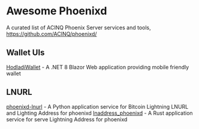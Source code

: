 Awesome Phoenixd
==================
A curated list of ACINQ Phoenix Server services and tools, https://github.com/ACINQ/phoenixd/

## Wallet UIs
[HodladiWallet](https://github.com/hodladi/hodladiwallet) - A .NET 8 Blazor Web application providing mobile friendly wallet

## LNURL
[phoenixd-lnurl](https://github.com/AngusP/phoenixd-lnurl) - A Python application service for Bitcoin Lightning LNURL and Lighting Address for phoenixd 
[lnaddress_phoenixd](https://github.com/mrboatsman/lnaddress_phoenixd) - A Rust application service for serve Lightning Address for phoenixd
